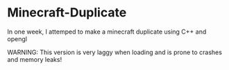 # Minecraft-Duplicate
In one week, I attemped to make a minecraft duplicate using C++ and opengl

WARNING: This version is very laggy when loading and is prone to crashes and memory leaks!
